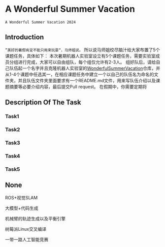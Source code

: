 # A Wonderful Summer Vacation
    A Wonderful Summer Vacation 2024

## Introduction

`”美好的暑假肯定不能只用来玩耍“，马师姐说。`
所以说马师姐绞尽脑汁给大家布置了5个课题任务，具体如下：
本次暑期机器人实验室设立有5个课题任务，需要实验室成员分组进行完成，大家可以自由组队，每个组仅允许有2-3人。
组好队后，请给自己队伍起一个名字并且克隆机器人实验室的[WonderfulSummerVacation]()仓库，并从1-4个课题中任选其一，在相应课题任务中建立一个以自己的队伍名为命名的文件夹，并且队伍文件夹里面要求有一个README.md文件，用来写队伍介绍以及课题摘要等必要介绍内容，最后提交Pull request。
在假期中，你需要定期将

## Description Of The Task

### Task1

### Task2

### Task3

### Task4

### Task5

## None

ROS+视觉SLAM

大模型+代码生成

机械臂的轨迹生成以及平衡引擎

树莓派Linux交叉编译

一带一路人工智能竞赛
